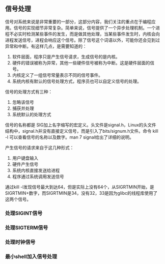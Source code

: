 ## 信号处理

信号对系统来说是非常重要的一部分，这部分内容，我们关注的重点在于编程应用。信号的实现细节非常复杂。简单来说，信号提供了一个异步处理机制。一个进程不必实时检测某些事件的发生，而是做其他处理，当某些事件发生时，内核会向进程发送信号，进程会响应这个信号。除了信号这个词语以外，可能你还会见到过异常和中断。有这样几点，是需要知道的：

1. 软件层面，程序只是产生信号请求，生成信号的是内核。
2. 硬件的错误被称为异常，其他一些硬件信号被称为中断。这是硬件层面的信号。
3. 内核定义了一组信号常量表示不同的信号事件。
4. 系统内核有默认的信号处理方式，程序员也可以自定义信号的处理。

信号的处理方式有三种：

1. 忽略该信号
2. 捕获并处理
3. 系统默认的处理方式

信号的名称都是 SIG加上名字缩写的宏定义。头文件是signal.h，Linux的头文件结构中，signal.h并没有直接定义信号，而是引入了bits/signum.h文件。命令 kill -l 可以查看信号的名称以及数字。man 7 signal给出了详细的说明。

产生信号的请求来自于这几种形式：

1. 用户键盘输入
2. 硬件产生信号
3. 系统内核直接发送给进程
4. 程序通过系统调用发送信号

通过kill -l发现信号最大到达64，但是实际上没有64个，从SIGRTMIN开始，是SIGRTMIN+数字，而SIGRTMIN是34，没有32，33是因为glibc的线程库使用了这两个信号。





### 处理SIGINT信号



### 处理SIGTERM信号



### 处理时钟信号





### 最小shell加入信号处理

